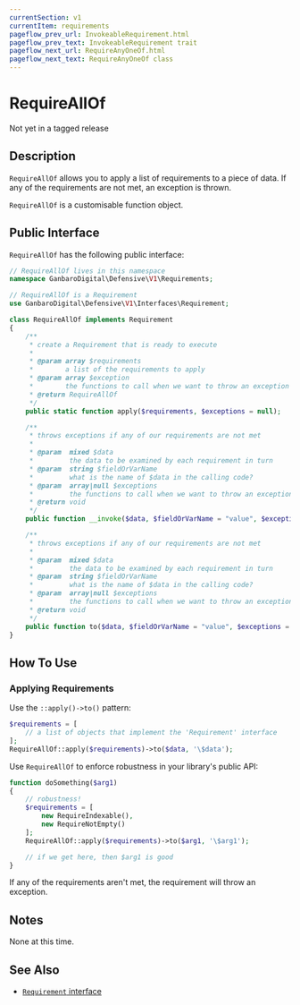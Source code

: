 ```yaml
---
currentSection: v1
currentItem: requirements
pageflow_prev_url: InvokeableRequirement.html
pageflow_prev_text: InvokeableRequirement trait
pageflow_next_url: RequireAnyOneOf.html
pageflow_next_text: RequireAnyOneOf class
---
```


# RequireAllOf

<div class="callout warning" markdown="1">
Not yet in a tagged release
</div>

## Description

`RequireAllOf` allows you to apply a list of requirements to a piece of data. If any of the requirements are not met, an exception is thrown.

`RequireAllOf` is a customisable function object.

## Public Interface

`RequireAllOf` has the following public interface:

```php
// RequireAllOf lives in this namespace
namespace GanbaroDigital\Defensive\V1\Requirements;

// RequireAllOf is a Requirement
use GanbaroDigital\Defensive\V1\Interfaces\Requirement;

class RequireAllOf implements Requirement
{
    /**
     * create a Requirement that is ready to execute
     *
     * @param array $requirements
     *        a list of the requirements to apply
     * @param array $exception
     *        the functions to call when we want to throw an exception
     * @return RequireAllOf
     */
    public static function apply($requirements, $exceptions = null);

    /**
     * throws exceptions if any of our requirements are not met
     *
     * @param  mixed $data
     *         the data to be examined by each requirement in turn
     * @param  string $fieldOrVarName
     *         what is the name of $data in the calling code?
     * @param  array|null $exceptions
     *         the functions to call when we want to throw an exception
     * @return void
     */
    public function __invoke($data, $fieldOrVarName = "value", $exceptions = null);

    /**
     * throws exceptions if any of our requirements are not met
     *
     * @param  mixed $data
     *         the data to be examined by each requirement in turn
     * @param  string $fieldOrVarName
     *         what is the name of $data in the calling code?
     * @param  array|null $exceptions
     *         the functions to call when we want to throw an exception
     * @return void
     */
    public function to($data, $fieldOrVarName = "value", $exceptions = null);
}
```

## How To Use

### Applying Requirements

Use the `::apply()->to()` pattern:

```php
$requirements = [
    // a list of objects that implement the 'Requirement' interface
];
RequireAllOf::apply($requirements)->to($data, '\$data');
```

Use `RequireAllOf` to enforce robustness in your library's public API:

```php
function doSomething($arg1)
{
    // robustness!
    $requirements = [
        new RequireIndexable(),
        new RequireNotEmpty()
    ];
    RequireAllOf::apply($requirements)->to($arg1, '\$arg1');

    // if we get here, then $arg1 is good
}
```

If any of the requirements aren't met, the requirement will throw an exception.

## Notes

None at this time.

## See Also

* [`Requirement` interface](Requirement.html)
